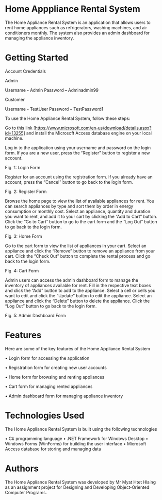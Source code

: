 ﻿# Home Apppliance Rental System

The Home Appliance Rental System is an application that allows users to rent home appliances such as refrigerators, washing machines, and air conditioners monthly. The system also provides an admin dashboard for managing the appliance inventory.

# Getting Started

Account Credentials

Admin

Username - Admin
Password – Adminadmin99

Customer

Username - TestUser
Password – TestPassword1


To use the Home Appliance Rental System, follow these steps:

Go to this link [https://www.microsoft.com/en-us/download/details.aspx?id=13255] and install the Microsoft Access database engine on your local machine.

Log in to the application using your username and password on the login form. If you are a new user, press the “Register” button to register a new account.


Fig. 1: Login Form

Register for an account using the registration form. If you already have an account, press the “Cancel” button to go back to the login form.


Fig. 2: Register Form

Browse the home page to view the list of available appliances for rent. You can search appliances by type and sort them by order in energy consumption or monthly cost. Select an appliance, quantity and duration you want to rent, and add it to your cart by clicking the “Add to Cart” button. Click the “Go to Cart” button to go to the cart form and the “Log Out” button to go back to the login form.

 
Fig. 3: Home Form

Go to the cart form to view the list of appliances in your cart. Select an appliance and click the “Remove” button to remove an appliance from your cart. Click the “Check Out” button to complete the rental process and go back to the login form.


Fig. 4: Cart Form

Admin users can access the admin dashboard form to manage the inventory of appliances available for rent. Fill in the respective text boxes and click the “Add” button to add to the appliance. Select a cell or cells you want to edit and click the “Update” button to edit the appliance. Select an appliance and click the “Delete” button to delete the appliance. Click the “Log Out” button to go back to the login form.


Fig. 5: Admin Dashboard Form

# Features

Here are some of the key features of the Home Appliance Rental System

•	Login form for accessing the application

•	Registration form for creating new user accounts

•	Home form for browsing and renting appliances

•	Cart form for managing rented appliances

•	Admin dashboard form for managing appliance inventory

# Technologies Used

The Home Appliance Rental System is built using the following technologies

•	C# programming language
•	.NET Framework for Windows Desktop
•	Windows Forms (WinForms) for building the user interface
•	Microsoft Access database for storing and managing data

# Authors

The Home Appliance Rental System was developed by Mr Myat Htet Hlaing as an assignment project for Designing and Developing Object-Oriented Computer Programs.
 


